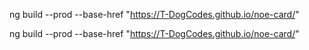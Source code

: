 ng build --prod --base-href "https://T-DogCodes.github.io/noe-card/"


ng build --prod --base-href "https://T-DogCodes.github.io/noe-card/"
